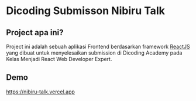 # Dicoding Submisson Nibiru Talk

## Project apa ini?
Project ini adalah sebuah aplikasi Frontend berdasarkan framework [ReactJS](https://reactjs.org/) yang dibuat untuk menyelesaikan submission di Dicoding Academy pada Kelas Menjadi React Web Developer Expert.

## Demo
https://nibiru-talk.vercel.app
